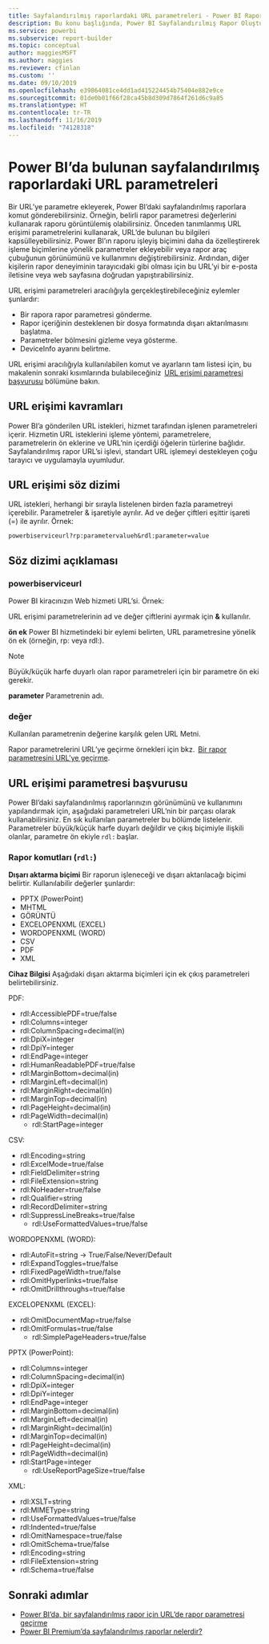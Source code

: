 ```yaml
---
title: Sayfalandırılmış raporlardaki URL parametreleri - Power BI Rapor Oluşturucusu
description: Bu konu başlığında, Power BI Sayfalandırılmış Rapor Oluşturucusu’nun rapor parametrelerine, ayarlayabileceğiniz özelliklere ve çok daha fazlasına yönelik yaygın kullanımlar açıklanmaktadır.
ms.service: powerbi
ms.subservice: report-builder
ms.topic: conceptual
author: maggiesMSFT
ms.author: maggies
ms.reviewer: cfinlan
ms.custom: ''
ms.date: 09/10/2019
ms.openlocfilehash: e39864081ce4dd1ad415224454b75404e882e9ce
ms.sourcegitcommit: 01de0b01f66f28ca45b8d309d7864f261d6c9a85
ms.translationtype: HT
ms.contentlocale: tr-TR
ms.lasthandoff: 11/16/2019
ms.locfileid: "74128318"
---
```

# <a name="url-parameters-in-paginated-reports-in-power-bi"></a>Power BI’da bulunan sayfalandırılmış raporlardaki URL parametreleri

Bir URL’ye parametre ekleyerek, Power BI’daki sayfalandırılmış raporlara komut gönderebilirsiniz. Örneğin, belirli rapor parametresi değerlerini kullanarak raporu görüntülemiş olabilirsiniz. Önceden tanımlanmış URL erişimi parametrelerini kullanarak, URL’de bulunan bu bilgileri kapsülleyebilirsiniz. Power BI’ın raporu işleyiş biçimini daha da özelleştirerek işleme biçimlerine yönelik parametreler ekleyebilir veya rapor araç çubuğunun görünümünü ve kullanımını değiştirebilirsiniz. Ardından, diğer kişilerin rapor deneyiminin tarayıcıdaki gibi olması için bu URL’yi bir e-posta iletisine veya web sayfasına doğrudan yapıştırabilirsiniz. 

URL erişimi parametreleri aracılığıyla gerçekleştirebileceğiniz eylemler şunlardır: 

- Bir rapora rapor parametresi gönderme. 
- Rapor içeriğinin desteklenen bir dosya formatında dışarı aktarılmasını başlatma. 
- Parametreler bölmesini gizleme veya gösterme. 
- DeviceInfo ayarını belirtme. 

URL erişimi aracılığıyla kullanılabilen komut ve ayarların tam listesi için, bu makalenin sonraki kısımlarında bulabileceğiniz  [URL erişimi parametresi başvurusu](#url-access-parameter-reference) bölümüne bakın. 

## <a name="url-access-concepts"></a>URL erişimi kavramları 

Power BI’a gönderilen URL istekleri, hizmet tarafından işlenen parametreleri içerir. Hizmetin URL isteklerini işleme yöntemi, parametrelere, parametrelerin ön eklerine ve URL’nin içerdiği öğelerin türlerine bağlıdır. Sayfalandırılmış rapor URL’si işlevi, standart URL işlemeyi destekleyen çoğu tarayıcı ve uygulamayla uyumludur. 

## <a name="url-access-syntax"></a>URL erişimi söz dizimi 

URL istekleri, herhangi bir sırayla listelenen birden fazla parametreyi içerebilir. Parametreler & işaretiyle ayrılır. Ad ve değer çiftleri eşittir işareti (=) ile ayrılır. Örnek:

```
powerbiserviceurl?rp:parametervalueh&rdl:parameter=value  
```

## <a name="syntax-description"></a>Söz dizimi açıklaması 

### <a name="powerbiserviceurl"></a>powerbiserviceurl 

Power BI kiracınızın Web hizmeti URL’si. Örnek: 

URL erişimi parametrelerinin ad ve değer çiftlerini ayırmak için **&** kullanılır.

**ön ek** Power BI hizmetindeki bir eylemi belirten, URL parametresine yönelik ön ek (örneğin, rp: veya rdl:). 

> [!NOTE]
> Büyük/küçük harfe duyarlı olan rapor parametreleri için bir parametre ön eki gerekir. 

**parameter** Parametrenin adı. 

### <a name="value"></a>değer 

Kullanılan parametrenin değerine karşılık gelen URL Metni. 

Rapor parametrelerini URL’ye geçirme örnekleri için bkz.  [Bir rapor parametresini URL’ye geçirme](report-builder-url-pass-parameters.md).

## <a name="url-access-parameter-reference"></a>URL erişimi parametresi başvurusu

Power BI’daki sayfalandırılmış raporlarınızın görünümünü ve kullanımını yapılandırmak için, aşağıdaki parametreleri URL’nin bir parçası olarak kullanabilirsiniz. En sık kullanılan parametreler bu bölümde listelenir. Parametreler büyük/küçük harfe duyarlı değildir ve çıkış biçimiyle ilişkili olanlar, parametre ön ekiyle `rdl:` başlar.  

### <a name="report-commands-rdl"></a>Rapor komutları (`rdl:`) 

**Dışarı aktarma biçimi** Bir raporun işleneceği ve dışarı aktarılacağı biçimi belirtir. Kullanılabilir değerler şunlardır:
 
- PPTX (PowerPoint)
- MHTML 
- GÖRÜNTÜ 
- EXCELOPENXML (EXCEL) 
- WORDOPENXML (WORD) 
- CSV 
- PDF 
- XML 

**Cihaz Bilgisi** Aşağıdaki dışarı aktarma biçimleri için ek çıkış parametreleri belirtebilirsiniz. 

PDF:

- rdl:AccessiblePDF=true/false
- rdl:Columns=integer
- rdl:ColumnSpacing=decimal(in)
- rdl:DpiX=integer
- rdl:DpiY=integer
- rdl:EndPage=integer
- rdl:HumanReadablePDF=true/false
- rdl:MarginBottom=decimal(in)
- rdl:MarginLeft=decimal(in)
- rdl:MarginRight=decimal(in)
- rdl:MarginTop=decimal(in)
- rdl:PageHeight=decimal(in)
- rdl:PageWidth=decimal(in)
    - rdl:StartPage=integer
    
CSV:

- rdl:Encoding=string
- rdl:ExcelMode=true/false
- rdl:FieldDelimiter=string
- rdl:FileExtension=string
- rdl:NoHeader=true/false
- rdl:Qualifier=string
- rdl:RecordDelimiter=string
- rdl:SuppressLineBreaks=true/false
    - rdl:UseFormattedValues=true/false
    
WORDOPENXML (WORD):

- rdl:AutoFit=string -> True/False/Never/Default
- rdl:ExpandToggles=true/false
- rdl:FixedPageWidth=true/false
- rdl:OmitHyperlinks=true/false
- rdl:OmitDrillthroughs=true/false

EXCELOPENXML (EXCEL):

- rdl:OmitDocumentMap=true/false
- rdl:OmitFormulas=true/false
    - rdl:SimplePageHeaders=true/false
    
PPTX (PowerPoint):
 
- rdl:Columns=integer
- rdl:ColumnSpacing=decimal(in)
- rdl:DpiX=integer
- rdl:DpiY=integer
- rdl:EndPage=integer
- rdl:MarginBottom=decimal(in)
- rdl:MarginLeft=decimal(in)
- rdl:MarginRight=decimal(in)
- rdl:MarginTop=decimal(in)
- rdl:PageHeight=decimal(in)
- rdl:PageWidth=decimal(in)
- rdl:StartPage=integer
    - rdl:UseReportPageSize=true/false

XML:

- rdl:XSLT=string
- rdl:MIMEType=string
- rdl:UseFormattedValues=true/false
- rdl:Indented=true/false
- rdl:OmitNamespace=true/false
- rdl:OmitSchema=true/false
- rdl:Encoding=string
- rdl:FileExtension=string
- rdl:Schema=true/false

## <a name="next-steps"></a>Sonraki adımlar

- [Power BI’da, bir sayfalandırılmış rapor için URL’de rapor parametresi geçirme](report-builder-url-pass-parameters.md)
- [Power BI Premium’da sayfalandırılmış raporlar nelerdir?](paginated-reports-report-builder-power-bi.md)
